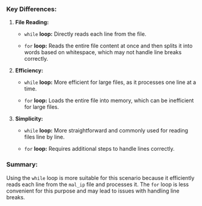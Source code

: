 ### Key Differences:

1. **File Reading:**
    
    - `while` **loop:** Directly reads each line from the file.
        
    - `for` **loop:** Reads the entire file content at once and then splits it into words based on whitespace, which may not handle line breaks correctly.
        
2. **Efficiency:**
    
    - `while` **loop:** More efficient for large files, as it processes one line at a time.
        
    - `for` **loop:** Loads the entire file into memory, which can be inefficient for large files.
        
3. **Simplicity:**
    
    - `while` **loop:** More straightforward and commonly used for reading files line by line.
        
    - `for` **loop:** Requires additional steps to handle lines correctly.
        

### Summary:

Using the `while` loop is more suitable for this scenario because it efficiently reads each line from the `mal_ip` file and processes it. The `for` loop is less convenient for this purpose and may lead to issues with handling line breaks.
